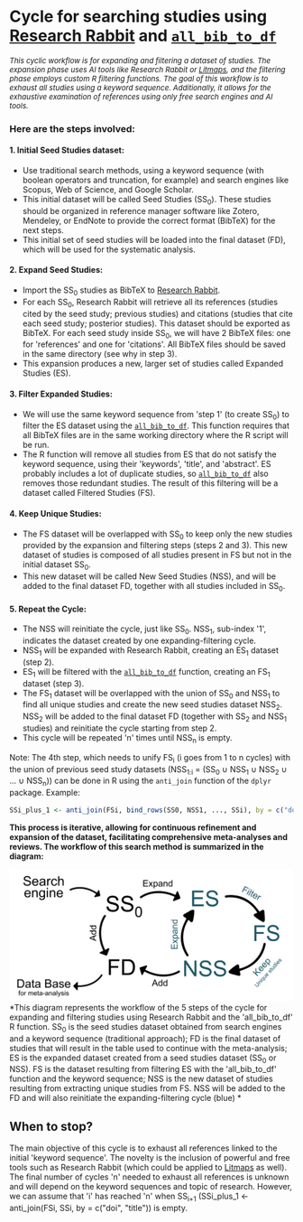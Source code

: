 # Cycle for searching studies using [Research Rabbit](https://researchrabbitapp.com/home) and [`all_bib_to_df`](./'all_bib_to_df'%20function)

<div style="font-size: 13px; font-weight: normal;">
  <i>This cyclic workflow is for expanding and filtering a dataset of studies. The expansion phase uses AI tools like Research Rabbit or <a href="https://www.litmaps.com/">Litmaps</a>, and the filtering phase employs custom R filtering functions. The goal of this workflow is to exhaust all studies using a keyword sequence. Additionally, it allows for the exhaustive examination of references using only <i>free</i> search engines and AI tools.</i>
</div>

### Here are the steps involved:

#### 1. **Initial Seed Studies dataset:**
   - Use traditional search methods, using a keyword sequence (with boolean operators and truncation, for example) and search engines like Scopus, Web of Science, and Google Scholar.
   - This initial dataset will be called Seed Studies (SS<sub>0</sub>). These studies should be organized in reference manager software like Zotero, Mendeley, or EndNote to provide the correct format (BibTeX) for the next steps.
   - This initial set of seed studies will be loaded into the final dataset (FD), which will be used for the systematic analysis.

#### 2. **Expand Seed Studies:**
   - Import the SS<sub>0</sub> studies as BibTeX to [Research Rabbit](https://researchrabbitapp.com/home).
   - For each SS<sub>0</sub>, Research Rabbit will retrieve all its references (studies cited by the seed study; previous studies) and citations (studies that cite each seed study; posterior studies). This dataset should be exported as BibTeX. For each seed study inside SS<sub>0</sub>, we will have 2 BibTeX files: one for 'references' and one for 'citations'. All BibTeX files should be saved in the same directory (see why in step 3).
   - This expansion produces a new, larger set of studies called Expanded Studies (ES).

#### 3. **Filter Expanded Studies:**
   - We will use the same keyword sequence from 'step 1' (to create SS<sub>0</sub>) to filter the ES dataset using the [`all_bib_to_df`](./'all_bib_to_df'%20function). This function requires that all BibTeX files are in the same working directory where the R script will be run.
   - The R function will remove all studies from ES that do not satisfy the keyword sequence, using their 'keywords', 'title', and 'abstract'. ES probably includes a lot of duplicate studies, so [`all_bib_to_df`](./'all_bib_to_df'%20function) also removes those redundant studies. The result of this filtering will be a dataset called Filtered Studies (FS).

#### 4. **Keep Unique Studies:**
   - The FS dataset will be overlapped with SS<sub>0</sub> to keep only the new studies provided by the expansion and filtering steps (steps 2 and 3). This new dataset of studies is composed of all studies present in FS but not in the initial dataset SS<sub>0</sub>.
   - This new dataset will be called New Seed Studies (NSS), and will be added to the final dataset FD, together with all studies included in SS<sub>0</sub>.

#### 5. **Repeat the Cycle:**
   - The NSS will reinitiate the cycle, just like SS<sub>0</sub>. NSS<sub>1</sub>, sub-index '1', indicates the dataset created by one expanding-filtering cycle.
   - NSS<sub>1</sub> will be expanded with Research Rabbit, creating an ES<sub>1</sub> dataset (step 2).
   - ES<sub>1</sub> will be filtered with the [`all_bib_to_df`](./'all_bib_to_df'%20function) function, creating an FS<sub>1</sub> dataset (step 3).
   - The FS<sub>1</sub> dataset will be overlapped with the union of SS<sub>0</sub> and NSS<sub>1</sub> to find all unique studies and create the new seed studies dataset NSS<sub>2</sub>. NSS<sub>2</sub> will be added to the final dataset FD (together with SS<sub>2</sub> and NSS<sub>1</sub> studies) and reinitiate the cycle starting from step 2.
   - This cycle will be repeated 'n' times until NSS<sub>n</sub> is empty.

Note: The 4th step, which needs to unify FS<sub>i</sub> (i goes from 1 to n cycles) with the union of previous seed study datasets (NSS<sub>1:i</sub> = (SS<sub>0</sub> ∪ NSS<sub>1</sub> ∪ NSS<sub>2</sub> ∪ ... ∪ NSS<sub>n</sub>)) can be done in R using the `anti_join` function of the `dplyr` package. Example:
   ```r
   SSi_plus_1 <- anti_join(FSi, bind_rows(SS0, NSS1, ..., SSi), by = c("doi", "title"))
   ```

**This process is iterative, allowing for continuous refinement and expansion of the dataset, facilitating comprehensive meta-analyses and reviews. The workflow of this search method is summarized in the diagram:**

<div style="text-align: center;">
  <img src="../images/cycle_complete.png" alt="Diagrama de flujo" width="600"/>
</div>
*This diagram represents the workflow of the 5 steps of the cycle for expanding and filtering studies using Research Rabbit and the 'all_bib_to_df' R function. SS<sub>0</sub> is the seed studies dataset obtained from search engines and a keyword sequence (traditional approach); FD is the final dataset of studies that will result in the table used to continue with the meta-analysis; ES is the expanded dataset created from a seed studies dataset (SS<sub>0</sub> or NSS). FS is the dataset resulting from filtering ES with the 'all_bib_to_df' function and the keyword sequence; NSS is the new dataset of studies resulting from extracting unique studies from FS. NSS will be added to the FD and will also reinitiate the expanding-filtering cycle (blue) *
 
## When to stop?

The main objective of this cycle is to exhaust all references linked to the initial 'keyword sequence'. The novelty is the inclusion of powerful and free tools such as Research Rabbit (which could be applied to [Litmaps](https://www.litmaps.com/) as well). The final number of cycles 'n' needed to exhaust all references is unknown and will depend on the keyword sequences and topic of research. However, we can assume that 'i' has reached 'n' when SS<sub>i+1</sub> (SSi_plus_1 <- anti_join(FSi, SSi, by = c("doi", "title")) is empty.

